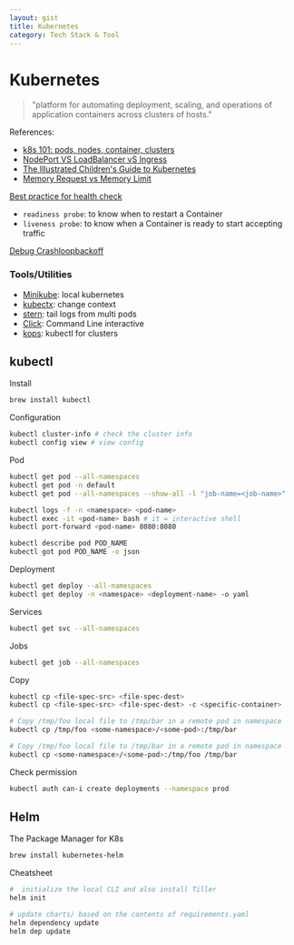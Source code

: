 ```yaml
---
layout: gist
title: Kubernetes
category: Tech Stack & Tool
---
```


# Kubernetes

> "platform for automating deployment, scaling, and operations of application containers across clusters of hosts."

References:
- [k8s 101: pods, nodes, container, clusters](https://medium.com/google-cloud/kubernetes-101-pods-nodes-containers-and-clusters-c1509e409e16)
- [NodePort VS LoadBalancer vS Ingress](https://medium.com/google-cloud/kubernetes-nodeport-vs-loadbalancer-vs-ingress-when-should-i-use-what-922f010849e0)
- [The Illustrated Children's Guide to Kubernetes](https://www.youtube.com/watch?v=4ht22ReBjno)
- [Memory Request vs Memory Limit](https://jackiechen.org/2017/12/12/the-myth-of-memory-requests-and-limits-in-kubernetes/)

[Best practice for health check](https://cloud.google.com/blog/products/gcp/kubernetes-best-practices-setting-up-health-checks-with-readiness-and-liveness-probes)
- `readiness probe`: to know when to restart a Container
- `liveness probe`: to know when a Container is ready to start accepting traffic

[Debug Crashloopbackoff](https://sysdig.com/blog/debug-kubernetes-crashloopbackoff/)

### Tools/Utilities
- [Minikube](https://kubernetes.io/docs/setup/minikube/): local kubernetes
- [kubectx](https://github.com/ahmetb/kubectx): change context
- [stern](https://github.com/wercker/stern): tail logs from multi pods
- [Click](https://github.com/databricks/click): Command Line interactive
- [kops](https://github.com/kubernetes/kops): kubectl for clusters

## kubectl

Install
```bash
brew install kubectl 
```

Configuration
```bash
kubectl cluster-info # check the cluster info
kubectl config view # view config
```

Pod
```bash
kubectl get pod --all-namespaces
kubectl get pod -n default
kubectl get pod --all-namespaces --show-all -l "job-name=<job-name>" 

kubectl logs -f -n <namespace> <pod-name>
kubectl exec -it <pod-name> bash # it = interactive shell
kubectl port-forward <pod-name> 8080:8080

kubectl describe pod POD_NAME
kubectl got pod POD_NAME -o json
```

Deployment
```bash
kubectl get deploy --all-namespaces
kubectl get deploy -n <namespace> <deployment-name> -o yaml
```

Services
```bash
kubectl get svc --all-namespaces
```

Jobs
```bash
kubectl get job --all-namespaces
```

Copy
```bash
kubectl cp <file-spec-src> <file-spec-dest>
kubectl cp <file-spec-src> <file-spec-dest> -c <specific-container>

# Copy /tmp/foo local file to /tmp/bar in a remote pod in namespace
kubectl cp /tmp/foo <some-namespace>/<some-pod>:/tmp/bar 

# Copy /tmp/foo local file to /tmp/bar in a remote pod in namespace
kubectl cp <some-namespace>/<some-pod>:/tmp/foo /tmp/bar 
```

Check permission
```bash
kubectl auth can-i create deployments --namespace prod
```

## Helm 

The Package Manager for K8s
```bash
brew install kubernetes-helm
```

Cheatsheet
```bash
#  initialize the local CLI and also install Tiller 
helm init 

# update charts/ based on the contents of requirements.yaml
helm dependency update
helm dep update
```
